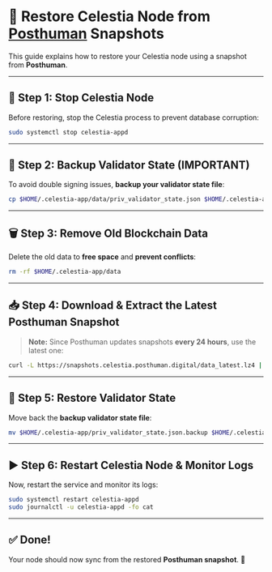 # 🚀 Restore Celestia Node from [Posthuman](https://posthuman.digital/) Snapshots

This guide explains how to restore your Celestia node using a snapshot from **Posthuman**.

---

## **🛑 Step 1: Stop Celestia Node**
Before restoring, stop the Celestia process to prevent database corruption:

```bash
sudo systemctl stop celestia-appd
```

---

## **📌 Step 2: Backup Validator State (IMPORTANT)**
To avoid double signing issues, **backup your validator state file**:

```bash
cp $HOME/.celestia-app/data/priv_validator_state.json $HOME/.celestia-app/priv_validator_state.json.backup
```

---

## **🗑 Step 3: Remove Old Blockchain Data**
Delete the old data to **free space** and **prevent conflicts**:

```bash
rm -rf $HOME/.celestia-app/data
```

---

## **📥 Step 4: Download & Extract the Latest Posthuman Snapshot**
> **Note:** Since Posthuman updates snapshots **every 24 hours**, use the latest one:

```bash
curl -L https://snapshots.celestia.posthuman.digital/data_latest.lz4 | lz4 -dc - | tar -xf - -C $HOME/.celestia-app
```



---

## **📂 Step 5: Restore Validator State**
Move back the **backup validator state file**:

```bash
mv $HOME/.celestia-app/priv_validator_state.json.backup $HOME/.celestia-app/data/priv_validator_state.json
```

---

## **▶️ Step 6: Restart Celestia Node & Monitor Logs**
Now, restart the service and monitor its logs:

```bash
sudo systemctl restart celestia-appd
sudo journalctl -u celestia-appd -fo cat
```

---

## **✅ Done!**
Your node should now sync from the restored **Posthuman snapshot**. 🚀 

